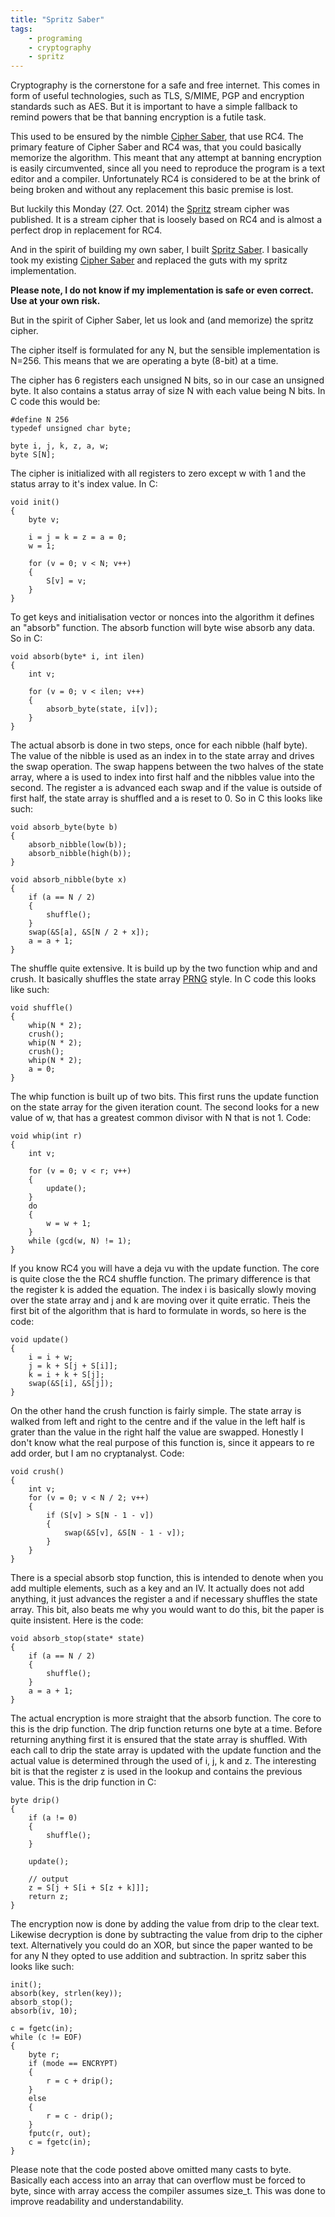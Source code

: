 ```yaml
---
title: "Spritz Saber"
tags:
    - programing
    - cryptography
    - spritz
---
```


Cryptography is the cornerstone for a safe and free internet. This comes in form of
useful technologies, such as TLS, S/MIME, PGP and encryption standards such as 
AES. But it is important to have a simple fallback to remind powers that be 
that banning encryption is a futile task. 

This used to be ensured by the nimble [Cipher Saber], that use RC4. The
primary feature of Cipher Saber and RC4 was, that you could basically memorize 
the algorithm. This meant that any attempt at banning encryption is easily 
circumvented, since all you need to reproduce the program is a text editor and a 
compiler. Unfortunately RC4 is considered to be at the brink of being broken and 
without any replacement this basic premise is lost.

But luckily this Monday (27. Oct. 2014) the [Spritz] stream cipher was published. 
It is a stream cipher that is loosely based on RC4 and is almost a perfect drop 
in replacement for RC4.

<!--more-->

And in the spirit of building my own saber, I built [Spritz Saber][gh1]. I 
basically took my existing [Cipher Saber][gh2] and replaced the guts with my 
spritz implementation. 

**Please note, I do not know if my implementation is safe or even correct. Use 
at your own risk.**

But in the spirit of Cipher Saber, let us look and (and memorize) the spritz 
cipher.

The cipher itself is formulated for any N, but the sensible implementation is 
N=256. This means that we are operating a byte (8-bit) at a time. 

The cipher has 6 registers each unsigned N bits, so in our case an unsigned byte. 
It also contains a status array of size N with each value being N bits. 
In C code this would be:

    #define N 256
    typedef unsigned char byte;

    byte i, j, k, z, a, w;
    byte S[N];

The cipher is initialized with all registers to zero except w with 1 and the 
status array to it's index value. In C:

    void init()
    {
        byte v;

        i = j = k = z = a = 0;
        w = 1;

        for (v = 0; v < N; v++) 
        {
            S[v] = v;
        }
    }
    
To get keys and initialisation vector or nonces into the algorithm it defines
an "absorb" function. The absorb function will byte wise absorb any data. 
So in C:

    void absorb(byte* i, int ilen)
    {
        int v;
        
        for (v = 0; v < ilen; v++)
        {
            absorb_byte(state, i[v]);
        }
    }

The actual absorb is done in two steps, once for each nibble (half byte). The 
value of the nibble is used as an index in to the state array and drives the 
swap operation. The swap happens between the two halves of the state array, 
where a is used to index into first half and the nibbles value into the second. 
The register a is advanced each swap and if the value is outside of first half, 
the state array is shuffled and a is reset to 0. So in C this looks like such:
    
    void absorb_byte(byte b)
    {
        absorb_nibble(low(b));
        absorb_nibble(high(b));
    }

    void absorb_nibble(byte x)
    {
        if (a == N / 2)
        {
            shuffle();
        }
        swap(&S[a], &S[N / 2 + x]);
        a = a + 1;
    }    
    
The shuffle quite extensive. It is build up by the two function whip and and 
crush. It basically shuffles the state array [PRNG] style. In C code this looks
like such:

    void shuffle()
    {
        whip(N * 2);
        crush();
        whip(N * 2);
        crush();
        whip(N * 2);
        a = 0;
    }

The whip function is built up of two bits. This first runs the update function
on the state array for the given iteration count. The second looks for a new 
value of w, that has a greatest common divisor with N that is not 1. Code:
    
    void whip(int r)
    {
        int v;
        
        for (v = 0; v < r; v++)
        {
            update();
        }
        do 
        {
            w = w + 1;
        }    
        while (gcd(w, N) != 1);
    }

If you know RC4 you will have a deja vu with the update function. The core is 
quite close the the RC4 shuffle function. The primary difference is that the 
register k is added the equation. The index i is basically slowly moving over 
the state array and j and k are moving over it quite erratic. Theis the first 
bit of the algorithm that is hard to formulate in words, so here is the code: 
    
    void update()
    {
        i = i + w;
        j = k + S[j + S[i]];
        k = i + k + S[j];
        swap(&S[i], &S[j]);
    }
    
On the other hand the crush function is fairly simple. The state array is walked
from left and right to the centre and if the value in the left half is grater 
than the value in the right half the value are swapped. Honestly I don't know 
what the real purpose of this function is, since it appears to re add order,
but I am no cryptanalyst. Code:

    void crush()
    {
        int v;        
        for (v = 0; v < N / 2; v++)    
        {
            if (S[v] > S[N - 1 - v])
            {
                swap(&S[v], &S[N - 1 - v]);
            }
        }
    }    
    
There is a special absorb stop function, this is intended to denote when you
add multiple elements, such as a key and an IV. It actually does not add anything,
it just advances the register a and if necessary shuffles the state array. 
This bit, also beats me why you would want to do this, bit the paper is quite 
insistent. Here is the code:
    
    void absorb_stop(state* state)
    {
        if (a == N / 2)
        {
            shuffle();
        }
        a = a + 1;
    }    
    
The actual encryption is more straight that the absorb function. The core to 
this is the drip function. The drip function returns one 
byte at a time. Before returning anything first it is ensured that the state 
array is shuffled. With each call to drip the state array is updated with the 
update function and the actual value is determined through the used of i, j, k
and z. The interesting bit is that the register z is used in the lookup and 
contains the previous value. This is the drip function in C:

    byte drip()
    {
        if (a != 0)
        {
            shuffle();    
        }
        
        update();
        
        // output
        z = S[j + S[i + S[z + k]]];
        return z;    
    }

The encryption now is done by adding the value from drip to the clear text. 
Likewise decryption is done by subtracting the value from drip to the cipher 
text. Alternatively you could do an XOR, but since the paper wanted to be 
for any N they opted to use addition and subtraction. In spritz saber this looks
like such:

    init();
    absorb(key, strlen(key));
    absorb_stop();
    absorb(iv, 10);
        
    c = fgetc(in);
    while (c != EOF)
    {
        byte r;
        if (mode == ENCRYPT)
        {
            r = c + drip();
        }
        else
        {
            r = c - drip();
        }
        fputc(r, out);
        c = fgetc(in);
    } 

Please note that the code posted above omitted many casts to byte. Basically
each access into an array that can overflow must be forced to byte, since with
array access the compiler assumes size_t. This was done to improve readability
and understandability.
    
[RC4]: https://en.wikipedia.org/wiki/RC4
[Cipher Saber]: http://ciphersaber.gurus.org/
[Spritz]: http://people.csail.mit.edu/rivest/pubs/RS14.pdf
[gh1]: http://github.com/rioki/spritzsaber
[gh2]: http://github.com/rioki/ciphersaber
[PRNG]: http://en.wikipedia.org/wiki/Pseudorandom_number_generator

